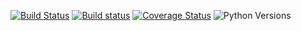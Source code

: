 [![Build Status](https://travis-ci.org/unified-font-object/ufoNormalizer.svg)](https://travis-ci.org/unified-font-object/ufoNormalizer)
[![Build status](https://ci.appveyor.com/api/projects/status/pc4l0dryn5hevcw4?svg=true)](https://ci.appveyor.com/project/miguelsousa/ufonormalizer)
[![Coverage Status](https://coveralls.io/repos/unified-font-object/ufoNormalizer/badge.svg?branch=master&service=github)](https://coveralls.io/github/unified-font-object/ufoNormalizer?branch=master)
![Python Versions](https://img.shields.io/badge/python-2.7%2C%203.4%2C%203.5-blue.svg)
